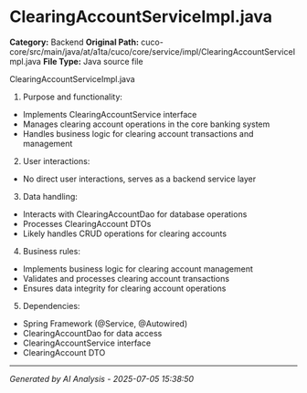 # ClearingAccountServiceImpl.java

**Category:** Backend
**Original Path:** cuco-core/src/main/java/at/a1ta/cuco/core/service/impl/ClearingAccountServiceImpl.java
**File Type:** Java source file

ClearingAccountServiceImpl.java
1. Purpose and functionality:
- Implements ClearingAccountService interface
- Manages clearing account operations in the core banking system
- Handles business logic for clearing account transactions and management

2. User interactions:
- No direct user interactions, serves as a backend service layer

3. Data handling:
- Interacts with ClearingAccountDao for database operations
- Processes ClearingAccount DTOs
- Likely handles CRUD operations for clearing accounts

4. Business rules:
- Implements business logic for clearing account management
- Validates and processes clearing account transactions
- Ensures data integrity for clearing account operations

5. Dependencies:
- Spring Framework (@Service, @Autowired)
- ClearingAccountDao for data access
- ClearingAccountService interface
- ClearingAccount DTO

---
*Generated by AI Analysis - 2025-07-05 15:38:50*
